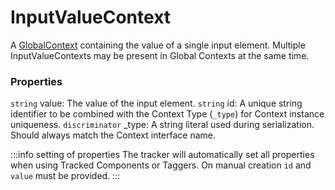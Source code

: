 # InputValueContext

A [GlobalContext](/taxonomy/reference/global-contexts/overview.md) containing the value of a single input element. Multiple InputValueContexts may be present in Global Contexts at the same time.

### Properties
`string` value: The value of the input element.
`string` id: A unique string identifier to be combined with the Context Type (`_type`) 
for Context instance uniqueness.
`discriminator` _type: A string literal used during serialization. Should always match the Context interface name.

:::info setting of properties
The tracker will automatically set all properties when using Tracked Components or Taggers. On manual creation `id` and `value` must be provided.
:::

